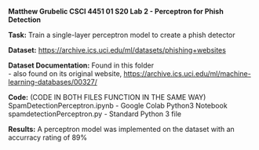 **Matthew Grubelic 
CSCI 4451 01 S20 
Lab 2 - Perceptron for Phish Detection**



**Task:** Train a single-layer perceptron model to create a phish detector

**Dataset:** https://archive.ics.uci.edu/ml/datasets/phishing+websites

**Dataset Documentation:** Found in this folder
	<br/>- also found on its original website, https://archive.ics.uci.edu/ml/machine-learning-databases/00327/
	
**Code:** 	(CODE IN BOTH FILES FUNCTION IN THE SAME WAY) 	<br/>
	SpamDetectionPerceptron.ipynb - Google Colab Python3 Notebook	<br/>
	spamdetectionPerceptron.py - Standard Python 3 file 
	
	
**Results:** A perceptron model was implemented on the dataset with an accurracy rating of 89%
